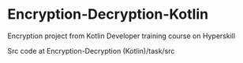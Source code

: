 # Encryption-Decryption-Kotlin
 Encryption project from Kotlin Developer training course on Hyperskill

 Src code at Encryption-Decryption (Kotlin)/task/src

